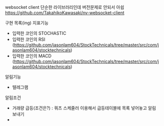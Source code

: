 websocket client 단순한 라이브러리인데 버전문제로 안되서 아쉽
https://github.com/TakahikoKawasaki/nv-websocket-client

구현 목록(ing)
지표기능
* 입력한 코인의 STOCHASTIC
* 입력한 코인의 RSI (https://github.com/jasonlam604/StockTechnicals/tree/master/src/com/jasonlam604/stocktechnicals)
* 입력한 코인의 MACD (https://github.com/jasonlam604/StockTechnicals/tree/master/src/com/jasonlam604/stocktechnicals)

알림기능
* 텔레그램

알림조건
* 거래량 급등(조건은?) : 쿼츠 스케줄러 이용해서 급등테이블에 목록 넣어놓고 알림보내기
* 